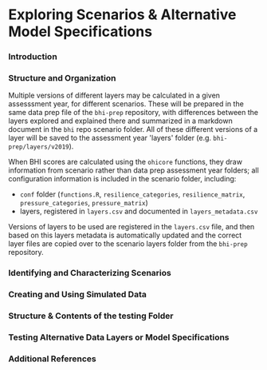 # Exploring Scenarios & Alternative Model Specifications

### Introduction

### Structure and Organization

Multiple versions of different layers may be calculated in a given assesssment year, for different scenarios. These will be prepared in the same data prep file of the `bhi-prep` repository, with differences between the layers explored and explained there and summarized in a markdown document in the  `bhi` repo scenario folder. All of these different versions of a layer will be saved to the assessment year 'layers' folder (e.g. `bhi-prep/layers/v2019`).

When BHI scores are calculated using the `ohicore` functions, they draw information from scenario rather than data prep assessment year folders; all configuration information is included in the scenario folder, including:

- `conf` folder (`functions.R`, `resilience_categories`, `resilience_matrix`, `pressure_categories`, `pressure_matrix`)
- layers, registered in `layers.csv` and documented in `layers_metadata.csv`

Versions of layers to be used are registered in the `layers.csv` file, and then based on this layers metadata is automatically updated and the correct layer files are copied over to the scenario layers folder from the `bhi-prep` repository.


### Identifying and Characterizing Scenarios

### Creating and Using Simulated Data

### Structure & Contents of the testing Folder

### Testing Alternative Data Layers or Model Specifications

### Additional References
